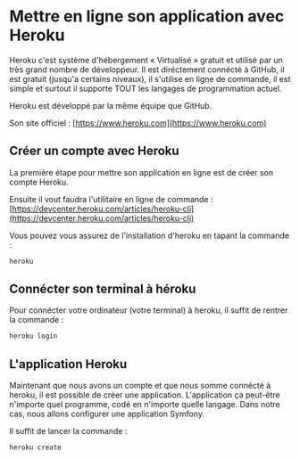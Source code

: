 # Mettre en ligne son application avec Heroku

Heroku c'est système d'hébergement « Virtualisé » gratuit et utilisé par un très grand nombre de développeur. Il est diréctement connécté à GitHub, il est gratuit (jusqu'a certains niveaux), il s'utilise en ligne de commande, il est simple et surtout il supporte TOUT les langages de programmation actuel.

Heroku est développé par la même équipe que GitHub.

Son site officiel : [https://www.heroku.com](https://www.heroku.com)

## Créer un compte avec Heroku

La première étape pour mettre son application en ligne est de créer son compte Heroku.

Ensuite il vout faudra l'utilitaire en ligne de commande : [https://devcenter.heroku.com/articles/heroku-cli](https://devcenter.heroku.com/articles/heroku-cli)

Vous pouvez vous assurez de l'installation d'heroku en tapant la commande :

```bash
heroku
```

## Connécter son terminal à héroku

Pour connécter votre ordinateur (votre terminal) à heroku, il suffit de rentrer la commande :

```bash
heroku login
```

## L'application Heroku

Maintenant que nous avons un compte et que nous somme connécté à heroku, il est possible de créer une application. L'application ça peut-être n'importe quel programme, codé en n'importe quelle langage. Dans notre cas, nous allons configurer une application Symfony.

Il suffit de lancer la commande :

```
heroku create
```
